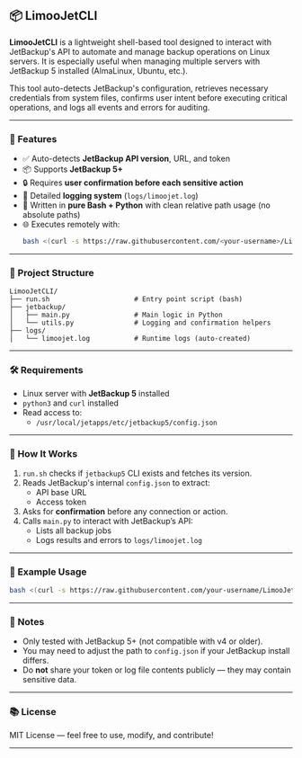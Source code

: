 ## 📦 LimooJetCLI

**LimooJetCLI** is a lightweight shell-based tool designed to interact with JetBackup's API to automate and manage backup operations on Linux servers. It is especially useful when managing multiple servers with JetBackup 5 installed (AlmaLinux, Ubuntu, etc.).

This tool auto-detects JetBackup's configuration, retrieves necessary credentials from system files, confirms user intent before executing critical operations, and logs all events and errors for auditing.

---

### 🚀 Features

- ✅ Auto-detects **JetBackup API version**, URL, and token
- 📦 Supports **JetBackup 5+**
- 🔒 Requires **user confirmation before each sensitive action**
- 📄 Detailed **logging system** (`logs/limoojet.log`)
- 🧠 Written in **pure Bash + Python** with clean relative path usage (no absolute paths)
- 🌐 Executes remotely with:
  ```bash
  bash <(curl -s https://raw.githubusercontent.com/<your-username>/LimooJetCLI/main/run.sh)
  ```

---

### 📁 Project Structure

```
LimooJetCLI/
├── run.sh                     # Entry point script (bash)
├── jetbackup/
│   ├── main.py                # Main logic in Python
│   └── utils.py               # Logging and confirmation helpers
├── logs/
│   └── limoojet.log           # Runtime logs (auto-created)
```

---

### 🛠 Requirements

- Linux server with **JetBackup 5** installed
- `python3` and `curl` installed
- Read access to:
  - `/usr/local/jetapps/etc/jetbackup5/config.json`

---

### 🔧 How It Works

1. `run.sh` checks if `jetbackup5` CLI exists and fetches its version.
2. Reads JetBackup's internal `config.json` to extract:
   - API base URL
   - Access token
3. Asks for **confirmation** before any connection or action.
4. Calls `main.py` to interact with JetBackup’s API:
   - Lists all backup jobs
   - Logs results and errors to `logs/limoojet.log`

---

### 📄 Example Usage

```bash
bash <(curl -s https://raw.githubusercontent.com/your-username/LimooJetCLI/main/run.sh)
```

---

### 📌 Notes

- Only tested with JetBackup 5+ (not compatible with v4 or older).
- You may need to adjust the path to `config.json` if your JetBackup install differs.
- Do **not** share your token or log file contents publicly — they may contain sensitive data.

---

### 📚 License

MIT License — feel free to use, modify, and contribute!

---
